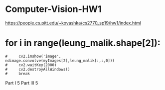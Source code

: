 # Computer-Vision-HW1

https://people.cs.pitt.edu/~kovashka/cs2770_sp19/hw1/index.html
# for i in range(leung_malik.shape[2]):
    #     cv2.imshow('image', ndimage.convolve(myImages[2],leung_malik[:,:,0]))
    #     cv2.waitKey(2000)
    #     cv2.destroyAllWindows()
    #     break
Part I
    5
Part III
    5